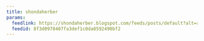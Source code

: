 ```yaml
---
title: shondaherber
params:
  feedlink: https://shondaherber.blogspot.com/feeds/posts/default?alt=rss
  feedid: 8f3d0978407fa3def1c0da8592490bf2
---
```

